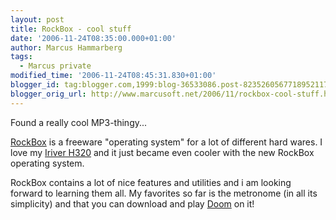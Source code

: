 ```yaml
---
layout: post
title: RockBox - cool stuff
date: '2006-11-24T08:35:00.000+01:00'
author: Marcus Hammarberg
tags:
  - Marcus private
modified_time: '2006-11-24T08:45:31.830+01:00'
blogger_id: tag:blogger.com,1999:blog-36533086.post-8235260567718952117
blogger_orig_url: http://www.marcusoft.net/2006/11/rockbox-cool-stuff.html
---
```


Found a
really cool MP3-thingy...

[RockBox](http://www.rockbox.org/) is a freeware "operating system" for
a lot of different hard wares. I love my [Iriver
H320](http://www.iriver.com/html/product/prpa_product.asp?pidx=42) and
it just became even cooler with the new RockBox operating system.

RockBox contains a lot of nice features and utilities and i am looking
forward to learning them all. My favorites so far is the metronome (in
all its simplicity) and that you can download and play
[Doom](http://www.rockbox.org/twiki/bin/view/Main/PluginDoom) on it!
